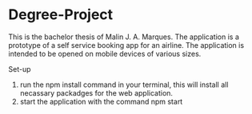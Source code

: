 # Degree-Project
This is the bachelor thesis of Malin J. A. Marques. 
The application is a prototype of a self service booking app for an airline. 
The application is intended to be opened on mobile devices of various sizes.

Set-up
1. run the npm install command in your terminal, this will install all necassary packadges for the web application.
2. start the application with the command npm start
